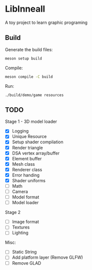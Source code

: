 # LibInneall

A toy project to learn graphic programing

## Build

Generate the build files:
```bash
meson setup build
```

Compile:
```bash
meson compile -C build
```

Run:
```
./build/demo/game resources
```

## TODO

Stage 1 - 3D model loader
- [x] Logging
- [x] Unique Resource
- [x] Setup shader compilation
- [x] Render triangle
- [x] DSA vertex array/buffer
- [x] Element buffer
- [x] Mesh class
- [x] Renderer class
- [x] Error handing
- [x] Shader uniforms 
- [ ] Math
- [ ] Camera
- [ ] Model format
- [ ] Model loader

Stage 2
- [ ] Image format
- [ ] Textures
- [ ] Lighting

Misc:
- [ ] Static String
- [ ] Add platform layer (Remove GLFW)
- [ ] Remove GLAD

